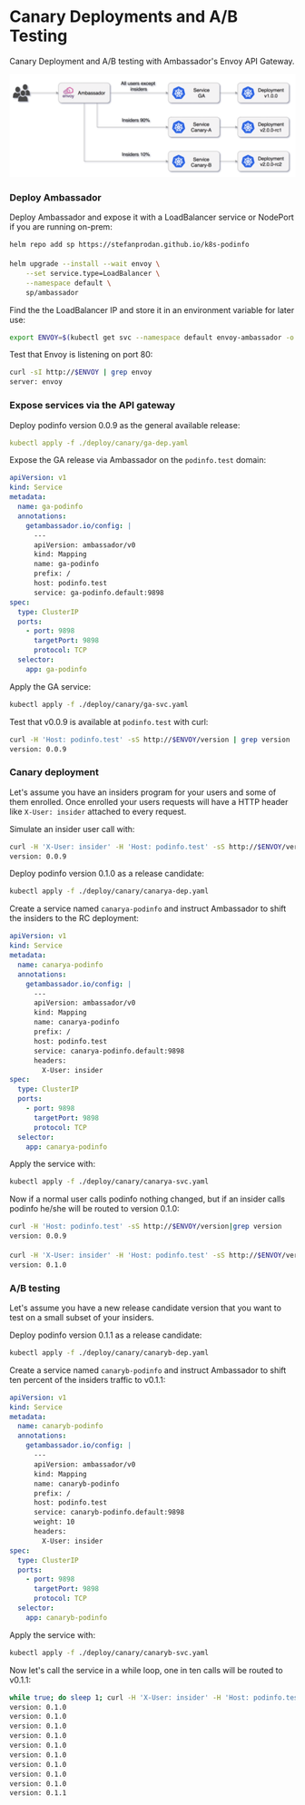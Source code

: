 # Canary Deployments and A/B Testing

Canary Deployment and A/B testing with Ambassador's Envoy API Gateway. 

![StatefulSets](diagrams/canary.png)

### Deploy Ambassador

Deploy Ambassador and expose it with a LoadBalancer service or NodePort if you are running on-prem:

```bash
helm repo add sp https://stefanprodan.github.io/k8s-podinfo

helm upgrade --install --wait envoy \
    --set service.type=LoadBalancer \
    --namespace default \
    sp/ambassador
```

Find the the LoadBalancer IP and store it in an environment variable for later use:

```bash
export ENVOY=$(kubectl get svc --namespace default envoy-ambassador -o jsonpath='{.status.loadBalancer.ingress[0].ip}')
```

Test that Envoy is listening on port 80:

```bash
curl -sI http://$ENVOY | grep envoy
server: envoy
``` 

### Expose services via the API gateway

Deploy podinfo version 0.0.9 as the general available release:

```yaml
kubectl apply -f ./deploy/canary/ga-dep.yaml
```

Expose the GA release via Ambassador on the `podinfo.test` domain:

```yaml
apiVersion: v1
kind: Service
metadata:
  name: ga-podinfo
  annotations:
    getambassador.io/config: |
      ---
      apiVersion: ambassador/v0
      kind: Mapping
      name: ga-podinfo
      prefix: /
      host: podinfo.test
      service: ga-podinfo.default:9898
spec:
  type: ClusterIP
  ports:
    - port: 9898
      targetPort: 9898
      protocol: TCP
  selector:
    app: ga-podinfo
```

Apply the GA service:

```bash
kubectl apply -f ./deploy/canary/ga-svc.yaml
```

Test that v0.0.9 is available at `podinfo.test` with curl:

```bash
curl -H 'Host: podinfo.test' -sS http://$ENVOY/version | grep version
version: 0.0.9
```

### Canary deployment

Let's assume you have an insiders program for your users and some of them enrolled.
Once enrolled your users requests will have a HTTP header like `X-User: insider` attached to every request.

Simulate an insider user call with:

```bash
curl -H 'X-User: insider' -H 'Host: podinfo.test' -sS http://$ENVOY/version | grep version
version: 0.0.9
```

Deploy podinfo version 0.1.0 as a release candidate:

```bash
kubectl apply -f ./deploy/canary/canarya-dep.yaml
```

Create a service named `canarya-podinfo` and instruct Ambassador to shift the insiders to the RC deployment:

```yaml
apiVersion: v1
kind: Service
metadata:
  name: canarya-podinfo
  annotations:
    getambassador.io/config: |
      ---
      apiVersion: ambassador/v0
      kind: Mapping
      name: canarya-podinfo
      prefix: /
      host: podinfo.test
      service: canarya-podinfo.default:9898
      headers:
        X-User: insider
spec:
  type: ClusterIP
  ports:
    - port: 9898
      targetPort: 9898
      protocol: TCP
  selector:
    app: canarya-podinfo
```

Apply the service with:

```bash
kubectl apply -f ./deploy/canary/canarya-svc.yaml
```

Now if a normal user calls podinfo nothing changed, but if an insider calls podinfo he/she will be routed to version 0.1.0:

```bash
curl -H 'Host: podinfo.test' -sS http://$ENVOY/version|grep version
version: 0.0.9

curl -H 'X-User: insider' -H 'Host: podinfo.test' -sS http://$ENVOY/version|grep version
version: 0.1.0
```

### A/B testing

Let's assume you have a new release candidate version that you want to test on a small subset of your 
insiders. 

Deploy podinfo version 0.1.1 as a release candidate:

```bash
kubectl apply -f ./deploy/canary/canaryb-dep.yaml
```

Create a service named `canaryb-podinfo` and instruct Ambassador to shift ten percent of
the insiders traffic to v0.1.1:

```yaml
apiVersion: v1
kind: Service
metadata:
  name: canaryb-podinfo
  annotations:
    getambassador.io/config: |
      ---
      apiVersion: ambassador/v0
      kind: Mapping
      name: canaryb-podinfo
      prefix: /
      host: podinfo.test
      service: canaryb-podinfo.default:9898
      weight: 10
      headers:
        X-User: insider
spec:
  type: ClusterIP
  ports:
    - port: 9898
      targetPort: 9898
      protocol: TCP
  selector:
    app: canaryb-podinfo
```

Apply the service with:

```bash
kubectl apply -f ./deploy/canary/canaryb-svc.yaml
```

Now let's call the service in a while loop, one in ten calls will be routed to v0.1.1:

```bash
while true; do sleep 1; curl -H 'X-User: insider' -H 'Host: podinfo.test' -sS http://$ENVOY/version|grep version; done
version: 0.1.0
version: 0.1.0
version: 0.1.0
version: 0.1.0
version: 0.1.0
version: 0.1.0
version: 0.1.0
version: 0.1.0
version: 0.1.0
version: 0.1.1
```
